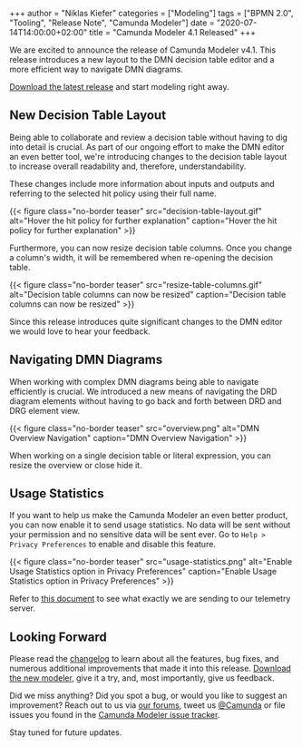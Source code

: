 +++
author = "Niklas Kiefer"
categories = ["Modeling"]
tags = ["BPMN 2.0", "Tooling", "Release Note", "Camunda Modeler"]
date = "2020-07-14T14:00:00+02:00"
title = "Camunda Modeler 4.1 Released"
+++

We are excited to announce the release of Camunda Modeler v4.1. This release introduces a new layout to the DMN decision table editor and a more efficient way to navigate DMN diagrams.

[Download the latest release](https://camunda.com/download/modeler/) and start modeling right away.

<!--more-->

## New Decision Table Layout

Being able to collaborate and review a decision table without having to dig into detail is crucial. As part of our ongoing effort to make the DMN editor an even better tool, we're introducing changes to the decision table layout to increase overall readability and, therefore, understandability. 

These changes include more information about inputs and outputs and referring to the selected hit policy using their full name.

{{< figure class="no-border teaser" src="decision-table-layout.gif" alt="Hover the hit policy for further explanation" caption="Hover the hit policy for further explanation" >}}

Furthermore, you can now resize decision table columns. Once you change a column's width, it will be remembered when re-opening the decision table.

{{< figure class="no-border teaser" src="resize-table-columns.gif" alt="Decision table columns can now be resized" caption="Decision table columns can now be resized" >}}

Since this release introduces quite significant changes to the DMN editor we would love to hear your feedback.


## Navigating DMN Diagrams

When working with complex DMN diagrams being able to navigate efficiently is crucial. We introduced a new means of navigating the DRD diagram elements without having to go back and forth between DRD and DRG element view.

{{< figure class="no-border teaser" src="overview.png" alt="DMN Overview Navigation" caption="DMN Overview Navigation" >}}

When working on a single decision table or literal expression, you can resize the overview or close hide it.

## Usage Statistics

If you want to help us make the Camunda Modeler an even better product, you can now enable it to send usage statistics. No data will be sent without your permission and no sensitive data will be sent ever. Go to `Help > Privacy Preferences` to enable and disable this feature.

{{< figure class="no-border teaser" src="usage-statistics.png" alt="Enable Usage Statistics option in Privacy Preferences" caption="Enable Usage Statistics option in Privacy Preferences" >}}

Refer to [this document](https://github.com/camunda/camunda-modeler/tree/master/docs/telemetry) to see what exactly we are sending to our telemetry server.

## Looking Forward

Please read the [changelog](https://github.com/camunda/camunda-modeler/blob/master/CHANGELOG.md) to learn about all the features, bug fixes, and numerous additional improvements that made it into this release. [Download the new modeler](https://camunda.com/download/modeler/), give it a try, and, most importantly, give us feedback.

Did we miss anything? Did you spot a bug, or would you like to suggest an improvement? Reach out to us via [our forums](https://forum.camunda.org/c/modeler), tweet us [@Camunda](https://twitter.com/Camunda) or file issues you found in the [Camunda Modeler issue tracker](https://github.com/camunda/camunda-modeler/issues/new/choose).

Stay tuned for future updates.

